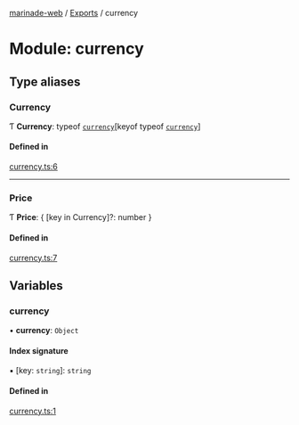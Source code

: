 [marinade-web](../README.md) / [Exports](../modules.md) / currency

# Module: currency

## Type aliases

### Currency

Ƭ **Currency**: typeof [`currency`](currency.md#currency)[keyof typeof [`currency`](currency.md#currency)]

#### Defined in

[currency.ts:6](https://github.com/marinade-finance/marinade-web/blob/3661e26/src/services/domain/currency.ts#L6)

___

### Price

Ƭ **Price**: { [key in Currency]?: number }

#### Defined in

[currency.ts:7](https://github.com/marinade-finance/marinade-web/blob/3661e26/src/services/domain/currency.ts#L7)

## Variables

### currency

• **currency**: `Object`

#### Index signature

▪ [key: `string`]: `string`

#### Defined in

[currency.ts:1](https://github.com/marinade-finance/marinade-web/blob/3661e26/src/services/domain/currency.ts#L1)
